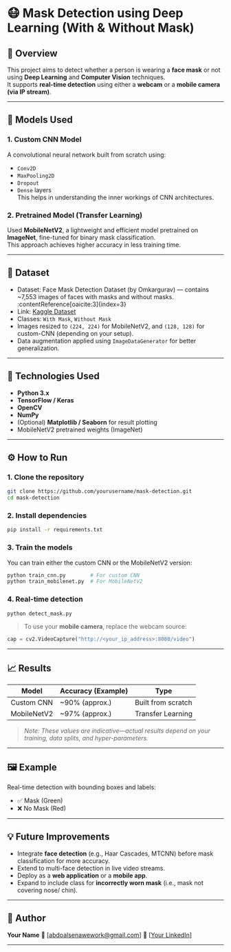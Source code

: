 ````markdown
````
# 😷 Mask Detection using Deep Learning (With & Without Mask)

## 📌 Overview
This project aims to detect whether a person is wearing a **face mask** or not using **Deep Learning** and **Computer Vision** techniques.  
It supports **real-time detection** using either a **webcam** or a **mobile camera (via IP stream)**.

---

## 🧠 Models Used
### 1. Custom CNN Model  
A convolutional neural network built from scratch using:
- `Conv2D`
- `MaxPooling2D`
- `Dropout`
- `Dense` layers  
This helps in understanding the inner workings of CNN architectures.

### 2. Pretrained Model (Transfer Learning)  
Used **MobileNetV2**, a lightweight and efficient model pretrained on **ImageNet**, fine-tuned for binary mask classification.  
This approach achieves higher accuracy in less training time.

---

## 🧾 Dataset  
- Dataset: Face Mask Detection Dataset (by Omkargurav) — contains ~7,553 images of faces with masks and without masks. :contentReference[oaicite:3]{index=3}  
- Link: [Kaggle Dataset](https://www.kaggle.com/datasets/omkargurav/face-mask-dataset)  
- Classes: `With Mask`, `Without Mask`  
- Images resized to `(224, 224)` for MobileNetV2, and `(128, 128)` for custom-CNN (depending on your setup).  
- Data augmentation applied using `ImageDataGenerator` for better generalization.

---

## 🧰 Technologies Used  
- **Python 3.x**  
- **TensorFlow / Keras**  
- **OpenCV**  
- **NumPy**  
- (Optional) **Matplotlib / Seaborn** for result plotting  
- MobileNetV2 pretrained weights (ImageNet)

---

## ⚙️ How to Run

### 1. Clone the repository  
```bash
git clone https://github.com/yourusername/mask-detection.git
cd mask-detection
````

### 2. Install dependencies

```bash
pip install -r requirements.txt
```

### 3. Train the models

You can train either the custom CNN or the MobileNetV2 version:

```bash
python train_cnn.py        # For custom CNN
python train_mobilenet.py  # For MobileNetV2
```

### 4. Real-time detection

```bash
python detect_mask.py
```

> To use your **mobile camera**, replace the webcam source:

```python
cap = cv2.VideoCapture("http://<your_ip_address>:8080/video")
```

---

## 📈 Results

| Model       | Accuracy (Example) | Type               |
| ----------- | ------------------ | ------------------ |
| Custom CNN  | ~90% (approx.)     | Built from scratch |
| MobileNetV2 | ~97% (approx.)     | Transfer Learning  |

> *Note: These values are indicative—actual results depend on your training, data splits, and hyper-parameters.*

---

## 🖼️ Example

Real-time detection with bounding boxes and labels:

* ✅ Mask (Green)
* ❌ No Mask (Red)

---

## 💡 Future Improvements

* Integrate **face detection** (e.g., Haar Cascades, MTCNN) before mask classification for more accuracy.
* Extend to multi-face detection in live video streams.
* Deploy as a **web application** or a **mobile app**.
* Expand to include class for **incorrectly worn mask** (i.e., mask not covering nose/ chin).

---

## 👤 Author

**Your Name**
📧 [abdoalsenawework@gmail.com]
🔗 [[Your LinkedIn](https://www.linkedin.com/in/abdotech/)]

---


